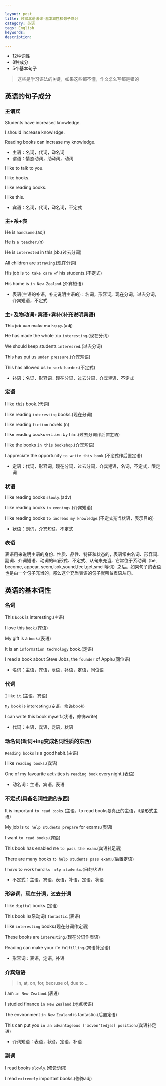 ```yaml
---

layout: post
title: 顾家北语法课-基本词性和句子成分
category: 英语
tags: English
keywords: 
description: 

---
```


- 12种词性
- 8种成分
- 5个基本句子

>这些是学习语法的关键，如果这些都不懂，作文怎么写都是错的

## 英语的句子成分

### 主谓宾

Students have increased knowledge.

I should increase knowledge.

Reading books can increase my knowledge.

- 主语：名词，代词，动名词
- 谓语：情态动词，助动词，动词

I like to talk to you.

I like books.

I like reading books.

I like this.

- 宾语：名词，代词，动名词，不定式

### 主+系+表

He is `handsome`.(adj)

He is `a teacher`.(n)

He is `interested` in this job.(过去分词)

All children are `straving`.(现在分词)

His job is `to take care of` his students.(不定式)

His home is `in New Zealand`.(介宾短语)

- 表语(主语的补语，补充说明主语的)：名词，形容词，现在分词，过去分词，介宾短语，不定式

### 主+及物动词+宾语+宾补(补充说明宾语)

This job can make me `happy`.(adj)

He has made the whole trip `interesting`.(现在分词)

We should keep students `interesred`.(过去分词)

This has put us `under pressure`.(介宾短语)

This has allowed us `to work harder`.(不定式)

- 补语：名词，形容词，现在分词，过去分词，介宾短语，不定式

### 定语

I like `this` book.(代词)

I like reading `interesting` books.(现在分词)

I like reading `fiction` novels.(n)

I like reading books `written` by him.(过去分词作后置定语)

I like the books `in this bookshop`.(介宾短语)

I appreciate the opportunity `to write this book`.(不定式作后置定语)

- 定语：代词，形容词，现在分词，过去分词，介宾短语，名词，不定式，限定词

### 状语

I like reading books `slowly`.(adv)

I like reading books `in evenings`.(介宾短语)

I like reading books `to increas my knowledge`.(不定式充当状语，表示目的)

- 状语：副词，介宾短语，不定式

### 表语

表语用来说明主语的身份、性质、品性、特征和状态的，表语常由名词、形容词、副词、介词短语、动词的ing形式、不定式、从句来充当，它常位于系动词（be, become, appear, seem,look,sound,feel,get,smell等词）之后。如果句子的表语也是由一个句子充当的，那么这个充当表语的句子就叫做表语从句。

## 英语的基本词性

### 名词

This `book` is interesting.(主语)

I love this `book`.(宾语)

My gift is a `book`.(表语)

It is an `information technology` book.(定语)

I read a book about Steve Jobs, the `founder` of Apple.(同位语)

- 名词：主语，宾语，表语，补语，定语，同位语

### 代词

`I` like `it`.(主语，宾语)

`My` book is interesting.(定语，修饰book)

I can write this book myself.(状语，修饰write)

- 代词：主语，宾语，定语，状语

### 动名词(动词+ing变成名词性质的东西)

`Reading books` is a good habit.(主语)

I like `reading books`.(宾语)

One of my favourite activities is `reading book` every night.(表语)

- 动名词：主语，宾语，表语

### 不定式(具备名词性质的东西)

It is important `to read books`.(主语，to read books是真正的主语，it是形式主语)

My job is `to help students prepare` for exams.(表语)

I want `to read books`.(宾语)

This book has enabled me `to pass the exam`.(宾语补足语)

There are many books `to help students pass exams`.(后置定语)

I have to work hard `to help students`.(目的状语)

- 不定式：主语，宾语，表语，补语，定语，状语

### 形容词，现在分词，过去分词

I like `digital` books.(定语)

This book is(系动词) `fantastic`.(表语)

I like `interesting` books.(现在分词作定语)

These books are `interesting`.(现在分词作表语)

Reading can make your life `fulfilling`.(宾语补足语)

- 形容词：表语，定语，补语

### 介宾短语

>in, at, on, for, because of, due to ...

I am `in New Zealand`.(表语)

I studied finance `in New Zealand`.(地点状语)

The environment `in New Zealand` is fantastic.(后置定语)

This can put you `in an advantageous ['ædvən'tedʒəs] position`.(宾语补足语)

- 介词短语：表语，状语，定语，补语

### 副词

I read books `slowly`.(修饰动词)

I read `extremely` important books.(修饰adj)
